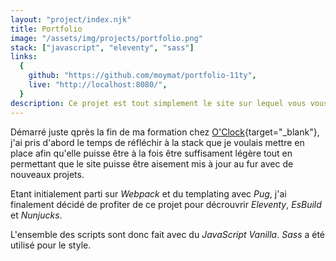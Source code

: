 ```yaml
---
layout: "project/index.njk"
title: Portfolio
image: "/assets/img/projects/portfolio.png"
stack: ["javascript", "eleventy", "sass"]
links:
  {
    github: "https://github.com/moymat/portfolio-11ty",
    live: "http://localhost:8080/",
  }
description: Ce projet est tout simplement le site sur lequel vous vous trouvez actuellement.
---
```


Démarré juste qprès la fin de ma formation chez [O'Clock](https://oclock.io/){target="\_blank"}, j'ai pris d'abord le temps de réfléchir à la stack que je voulais mettre en place afin qu'elle puisse être à la fois être suffisament légère tout en permettant que le site puisse être aisement mis à jour au fur avec de nouveaux projets.

Etant initialement parti sur _Webpack_ et du templating avec _Pug_, j'ai finalement décidé de profiter de ce projet pour décrouvrir _Eleventy_, _EsBuild_ et _Nunjucks_.

L'ensemble des scripts sont donc fait avec du _JavaScript Vanilla_. _Sass_ a été utilisé pour le style.
